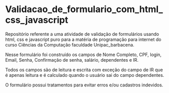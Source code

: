 # Validacao_de_formulario_com_html_css_javascript
Repositório referente a uma atividade de validação de formulários usando html, css e javascript puro para a matéria de programação para internet do curso Ciências da Computação faculdade Unipac_barbacena.

Nesse formulário foi construído os campos de Nome Completo, CPF, login, Email, Senha, Confirmação de senha, salário, dependentes e IR.

Todos os campos são de leitura e escrita com exceção do campo de IR que é apenas leitura e é calculado quando o usuário sai do campo dependentes.

O formulário possui tratamentos para evitar erros e/ou cadastros indevidos.
